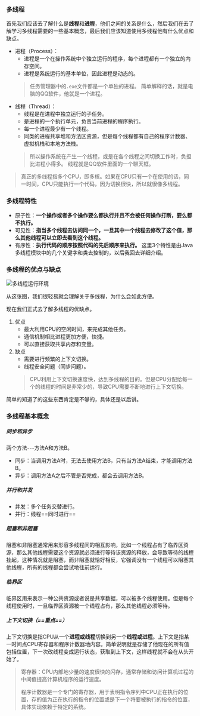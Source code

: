 ### 多线程
首先我们应该去了解什么是**线程**和**进程**，他们之间的关系是什么，然后我们在去了解学习多线程需要的一些基本概念，最后我们应该知道使用多线程他有什么优点和缺点。
- 进程（Process）：
    - 进程是一个在操作系统中个独立运行的程序，每个进程都有一个独立的内存空间。
    - 进程是系统运行的基本单位，因此进程是动态的。
    > 任务管理器中的`.exe`文件都是一个单独的进程。
    > 简单解释的话，就是电脑的QQ软件，他就是一个进程。
- 线程（Thread）：
    - 线程是在进程中独立运行的子任务。
    - 是进程的一个执行单元，负责当前进程的程序执行。
    - 每一个进程最少有一个线程。
    - 同类的进程共享堆和方法区资源，但是每个线程都有自己的程序计数器、虚拟机栈和本地方法栈。
    > 所以操作系统在产生一个线程，或是在各个线程之间切换工作时，负担比进程小得多。
    > 线程就是QQ软件里面的一个聊天框。 

> 真正的多线程指多个CPU，即多核。如果在CPU只有一个在使用的话，同一时间，CPU只能执行一个代码，因为切换很快，所以就很像多线程。

### 多线程特性
- 原子性：**一个操作或者多个操作要么都执行并且不会被任何操作打断，要么都不执行。**
- 可见性：**指当多个线程去访问同一个，一旦其中一个线程去修改了这个值，那么其他线程可以立即去看到这个线程。**
- 有序性：**执行代码的顺序按照代码的先后顺序来执行。**
这里3个特性是由Java多线程模块中的几个关键字和类去控制的，以后我回去详细介绍。

### 多线程的优点与缺点
![多线程运行环境](C:\Users\Administrator\Desktop\文档图片文件夹\Java基础\多线程\多线程之运行环境.png)

从这张图，我们很轻易就会理解关于多线程，为什么会如此方便。

现在我们正式去了解多线程的优缺点。
1. 优点
    - 最大利用CPU的空闲时间，来完成其他任务。
    - 通信机制相比进程更加方便，快捷。
    - 可以直接获取共享内存和变量。
2. 缺点
    - 需要进行频繁的上下文切换。
    - 线程安全问题（同步问题）。
	> CPU利用上下文切换速度快，达到多线程的目的。但是CPU分配给每一个的线程的时间是非常少的，导致CPU需要不断地进行上下文切换。

简单的知道了的这些东西肯定是不够的，具体还是以后讲。

### 多线程基本概念
##### 同步和异步
两个方法---方法A和方法B。<br>
- 同步：当调用方法A时，无法去使用方法B，只有当方法A结束，才能调用方法B。
- 异步：调用方法A之后不管是否完成，都会去调用方法B。
##### 并行和并发
- 并发：多个任务交替进行。
- 并行：线程==同时进行==
##### 阻塞和非阻塞
阻塞和非阻塞通常用来形容多线程间的相互影响，比如一个线程占有了临界区资源，那么其他线程需要这个资源就必须进行等待该资源的释放，会导致等待的线程挂起，这种情况就是阻塞，而非阻塞就恰好相反，它强调没有一个线程可以阻塞其他线程，所有的线程都会尝试地往前运行。

##### 临界区
临界区用来表示一种公共资源或者说是共享数据，可以被多个线程使用。但是每个线程使用时，一旦临界区资源被一个线程占有，那么其他线程必须等待。

##### 上下文切换（==重点==）
上下文切换是指CPU从一个**进程或线程**切换到另一个**线程或进程**。上下文是指某一时间点CPU寄存器和程序计数器地内容。简单说明就是存储了他现在的所有值包括位置，下一次改线程变成运行状态，获取到上下文，这样线程就不会在从头开始了。

> 寄存器：CPU内部地少量的速度很快的闪存，通常存储和访问计算机过程的中间值提高计算机程序的运行速度。
>
> 程序计数器是一个专门的寄存器，用于表明指令序列中CPU正在执行的位置，存的值为正在执行的指令的位置或是下一个将要被执行的指令的位置，具体实现依赖于特定的系统。